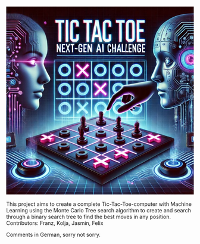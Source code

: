 ![Stupid AI Image](thumb.jpeg)

This project aims to create a complete Tic-Tac-Toe-computer with Machine Learning using the Monte Carlo Tree search algorithm to create and search through a binary search tree to find the best moves in any position.
Contributors: Franz, Kolja, Jasmin, Felix

Comments in German, sorry not sorry.